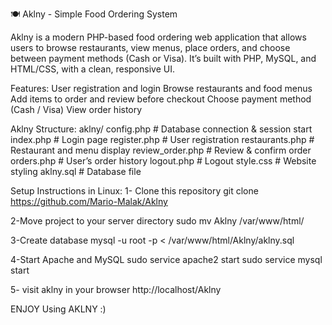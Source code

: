 🍽️ Aklny - Simple Food Ordering System

Aklny is a modern PHP-based food ordering web application that allows users to browse restaurants, view menus, place orders, and choose between payment methods (Cash or Visa).
It’s built with PHP, MySQL, and HTML/CSS, with a clean, responsive UI.

Features:
User registration and login
Browse restaurants and food menus
Add items to order and review before checkout
Choose payment method (Cash / Visa)
View order history

Aklny Structure:
aklny/
config.php           # Database connection & session start
index.php            # Login page
register.php         # User registration
restaurants.php      # Restaurant and menu display
review_order.php     # Review & confirm order
orders.php           # User’s order history
logout.php           # Logout 
style.css            # Website styling
aklny.sql            # Database file

Setup Instructions in Linux:
1- Clone this repository
git clone https://github.com/Mario-Malak/Aklny

2-Move project to your server directory
sudo mv Aklny /var/www/html/

3-Create database
mysql -u root -p < /var/www/html/Aklny/aklny.sql

4-Start Apache and MySQL
sudo service apache2 start
sudo service mysql start

5- visit aklny in your browser
http://localhost/Aklny

ENJOY Using AKLNY :) 


